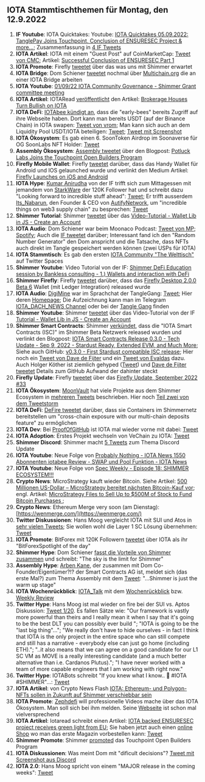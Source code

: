 ## IOTA Stammtischthemen für Montag, den 12.9.2022

1. **IF Youtube**: IOTA Quicktakes: Youtube: [IOTA Quicktakes 05.09.2022: TanglePay Joins Touchpoint, Conclusion of ENSURESEC Project & more...](https://www.youtube.com/watch?v=InEz8cMb18k); Zusammenfassung in [4 IF Tweets](https://twitter.com/iota/status/1566712865515798528?s=20&t=ZqJHDRHuFrCkFGpakvV-Ug)
2. **IOTA Artikel**: IOTA mit einem "Guest Post" auf CoinMarketCap: [Tweet von CMC](https://twitter.com/CoinMarketCap/status/1566705191172427777?s=20&t=T7tRXPKL2FrMqWsXTJjJPA); Artikel: [Successful Conclusion of ENSURESEC Part 1](https://coinmarketcap.com/community/articles/35380)
3. **IOTA Promote**: Firefly [tweetet](https://twitter.com/fireflywallet/status/1566823473435054084?s=20&t=BW75KA1Ey8Cw3UyNXLK8lg) über das was uns mit Shimmer erwartet
4. **IOTA Bridge**: Dom Schiener [tweetet](https://twitter.com/DomSchiener/status/1567085808653328385?s=20&t=GadandAhCC_0qZrTN6pLlg) nochmal über [Multichain.org](https://multichain.org/) die an einer IOTA Bridge arbeiten
5. **IOTA Youtube**: [01/09/22 IOTA Community Governance - Shimmer Grant committee meeting](https://www.youtube.com/watch?v=nFkWEkdSblU)
6. **IOTA Artikel**: IOTARead [veröffentlicht](https://twitter.com/iotaread/status/1567190395045519360?s=20&t=4mXDRwL3EiwFUWx9XVl__g) den Artikel: [Brokerage Houses Turn Bullish on IOTA](https://iotaread.com/119-brokerage-houses-turn-bullish-on-iota)
7. **IOTA DeFi**: [IOTAbee kündigt an](https://twitter.com/iotabee/status/1567439645176397824?s=20&t=dPDfDwJN6FyYu7l7SygK3A), dass die "early-bees" bereits Zugriff auf ihre Webseite haben. Dort kann man bereits USDT (auf der Binance Chain) in IOTA swapen: [Tweet von vrom](https://twitter.com/Vrom14286662/status/1567480704908279808?s=20&t=U5P8nDscMYqY5-azWd8wtg); Man kann sich auch an dem Liquidity Pool USDT/IOTA beteiligen: [Tweet](https://twitter.com/iotabee/status/1567461763037405184?s=20&t=U5P8nDscMYqY5-azWd8wtg); [Tweet mit Screenshot](https://twitter.com/AlvaroMuro4/status/1567475985284567040?s=20&t=ZWya_RIknDNT6LhelzaO2A)
8. **IOTA Ökosystem**: Es gab einen 6. SoonToken Airdrop im Soonaverse für OG SoonLabs NFT Holder: [Tweet](https://twitter.com/soon_labs/status/1567401967953256448)
9. **Assembly Ökosystem**: [Assembly tweetet](https://twitter.com/assembly_net/status/1567497931388747776?s=20&t=CJ1t3aUsNYyxoKGuP89FcQ) über den Blogpost: [Potluck Labs Joins the Touchpoint Open Builders Program](https://blog.assembly.sc/potluck-labs-joins-touchpoint/) 
10. **Firefly Mobile Wallet**: Firefly [tweetet](https://twitter.com/fireflywallet/status/1567500373941690368?s=20&t=oncsUXPsEl47ELVls5gAPw) darüber, dass das Handy Wallet für Android und IOS gelaunched wurde und verlinkt den Medium Artikel: [Firefly Launches on iOS and Android](https://medium.com/@fireflywallet/firefly-launches-on-ios-and-android-bd0b1858ae5f) 
11. **IOTA Hype**: [Kumar Anirudha](https://twitter.com/kranirudha) von der IF trifft sich zum Mittagessen mit jemandem von [StarkWare](https://twitter.com/StarkWareLtd) der 120K Follower hat und schreibt dazu "Looking forward to incredible stuff ahead": [Tweet](https://twitter.com/kranirudha/status/1567802287145484289?s=20&t=Az5rfoPBDFIwBSdEXNybDA); Er trifft ausserdem [Its_Nabarun](https://twitter.com/Its_Nabarun), den Founder & CEO von [AutifyNetwork](https://twitter.com/AutifyNetwork), um "incredible things on web3 supply chain" zu besprechen: [Tweet](https://twitter.com/kranirudha/status/1568514250565648384?s=20&t=arTV4eHATM8Q9fAXzT-imA)
12. **Shimmer Tutorial**: Shimmer [tweetet](https://twitter.com/shimmernet/status/1567815011807928323?s=20&t=LnnKYaVf04oDEZLNaJKaog) über das [Video-Tutorial - Wallet Lib in JS - Create an Account](https://www.youtube.com/watch?v=c00q66ePEwI)
13. **IOTA Audio**: Dom Schiener war beim Moonaco Podcast: [Tweet von MP](https://twitter.com/MoonacoPodcast/status/1567815555582726146?s=20&t=8DL-aG0qQHnxsjqayJbXgw); [Spotify](https://open.spotify.com/episode/7uwYGq1DVQGlgdu8eTauqI); Auch die [IF tweetet](https://twitter.com/iota/status/1568177399161831425?s=20&t=Az5rfoPBDFIwBSdEXNybDA) darüber; Interessant fand ich den "Random Number Generator" den Dom anspricht und die Tatsache, dass NFTs auch direkt im Tangle gespeichert werden können (zwei USPs für IOTA)
14. **IOTA Stammtisch**: Es gab den ersten [IOTA Community "The Welttisch"](https://twitter.com/i/spaces/1rmGPkLNzwYKN) auf Twitter Spaces
15. **Shimmer Youtube**: Video Tutorial von der IF: [Shimmer DeFi Education session by Bankless consulting - 1.) Wallets and interaction with DeFi](https://www.youtube.com/watch?v=wSOFHdOBFTc&feature=youtu.be)
16. **Shimmer Firefly**: Firefly [tweetet](https://twitter.com/fireflywallet/status/1568199239880130560?s=20&t=Az5rfoPBDFIwBSdEXNybDA) darüber, dass das [Firefly Desktop 2.0.0 Beta 6](https://github.com/iotaledger/firefly/releases/tag/desktop-2.0.0-beta-6) Wallet (mit Ledger Integration) released wurde 
17. **IOTA Audio**: [DigiMine](https://twitter.com/DigiMine_) war im Sprachchat der TangleGang: [Tweet](https://twitter.com/GangTangleTalk/status/1567882683421806601); Hier deren [Homepage](https://linktr.ee/Digimine); Die Aufzeichnung kann man im Telegram [IOTA_DACH_NEWS Channel](https://t.me/IOTA_DACH_NEWS) oder bei der [Tangle Gang](https://t.me/tangle_gang) finden
18. **Shimmer Youtube**: Shimmer [tweetet](https://twitter.com/shimmernet/status/1567815011807928323?s=20&t=6nm7NUJE12nPrJ14YUXOtg) über das Video-Tutorial von der IF [Tutorial - Wallet Lib in JS - Create an Account](https://www.youtube.com/watch?v=c00q66ePEwI)
19. **Shimmer Smart Contracts**: Shimmer [verkündet](https://twitter.com/shimmernet/status/1568242094841516034?s=20&t=Az5rfoPBDFIwBSdEXNybDA), dass die "IOTA Smart Contracts (ISC)" im Shimmer Beta Netzwerk released wurden und verlinkt den Blogpost: [IOTA Smart Contracts Release 0.3.0 - Tech Update - Sep 9, 2022 - Stardust Ready, Extended EVM, and Much More](https://blog.shimmer.network/iota-smart-contracts-release-030/); Siehe auch GitHub: [v0.3.0 - First Stardust compatible ISC release](https://github.com/iotaledger/wasp/releases/tag/v0.3.0); Hier noch ein [Tweet von Dave de Fijter](https://twitter.com/fijter/status/1568241838196199425?s=20&t=arTV4eHATM8Q9fAXzT-imA) und ein [Tweet von Evaldas](https://twitter.com/lunfardo314/status/1568276742175084544?s=20&t=arTV4eHATM8Q9fAXzT-imA) dazu. Auch Holger Köther ist ziemlich gehyped ([Tweet](https://twitter.com/HolgerKoether/status/1568286845720461315?s=20&t=T8ofGArekrVR2bnlvA1P7g)) und [Dave de Fijter tweetet](https://twitter.com/fijter/status/1568241838196199425?s=20&t=VMjhGRHrzK9A0rWFu4y1dw) Details zum GitHub Aufwand der dahinter steckt
20. **Firefly Update**: Firefly [tweetet](https://twitter.com/fireflywallet/status/1568252019667787783?s=20&t=Az5rfoPBDFIwBSdEXNybDA) über das [Firefly Update, September 2022 #33](https://github.com/iotaledger/engineering-updates/discussions/33)
21. **IOTA Ökosystem**: [MoonVault](https://twitter.com/Moon_Vault_News) hat viele Projekte aus dem Shimmer Ecosystem in [mehreren Tweets](https://twitter.com/Moon_Vault_News/status/1568495246853689344?s=20&t=arTV4eHATM8Q9fAXzT-imA) beschrieben. Hier noch [Teil zwei von dem Tweetstorm](https://twitter.com/Moon_Vault_News/status/1568848762633883648?s=20&t=T8ofGArekrVR2bnlvA1P7g)
22. **IOTA DeFi**: [DeFire tweetet](https://twitter.com/DeFIRE_org/status/1568328117411872768?s=20&t=arTV4eHATM8Q9fAXzT-imA) darüber, dass sie Containers im Shimmernetz bereitstellen um "cross-chain exposure with our multi-chain deposits feature" zu ermöglichen
23. **IOTA Dev**: Bei [ProofOfGitHub](https://twitter.com/ProofofGitHub) ist IOTA mal wieder vorne mit dabei: [Tweet](https://twitter.com/ProofofGitHub/status/1568268035517206529?s=20&t=arTV4eHATM8Q9fAXzT-imA)
24. **IOTA Adoption**: Erstes Projekt wechseln von VeChain zu IOTA: [Tweet](https://twitter.com/neumis4/status/1568137065195266050?s=20&t=arTV4eHATM8Q9fAXzT-imA)
25. **Shimmer Discord**: Shimmer macht [5 Tweets](https://twitter.com/shimmernet/status/1568521414218481664?s=20&t=arTV4eHATM8Q9fAXzT-imA) zum Thema Discord Update
26. **IOTA Youtube**: Neue Folge von [Probably Nothing - IOTA News 1550 Abonnenten iotabee Review - SWAP und Pool Funktion - IOTA News](https://www.youtube.com/watch?v=NKYOCuCg8sg)
27. **IOTA Youtube**: Neue Folge von [Spec Weekly - Episode 18: SHIMMER ECOSYSTEM!!!](https://www.youtube.com/watch?v=fsgmjBsuBOo)
28. **Crypto News**: MicroStrategy kauft wieder Bitcoin. Siehe Artikel: [500 Millionen US-Dollar – MicroStrategy bereitet nächsten Bitcoin-Kauf vor](https://www.blocktrainer.de/micostragy-bitcoin-500millionen/); engl. Artikel: [MicroStrategy Files to Sell Up to $500M of Stock to Fund Bitcoin Purchases
](https://www.coindesk.com/business/2022/09/09/microstrategy-files-for-stock-offering-of-up-to-500m-in-part-to-buy-additional-bitcoin/); 
28. **Crypto News**: Ethereum Merge very soon (am Dienstag): [https://wenmerge.com/](https://wenmerge.com/)
29. **Twitter Diskussionen**: Hans Moog vergleicht IOTA mit SUI und Atos in [sehr vielen Tweets](https://twitter.com/hus_qy/status/1568887458279919616?s=20&t=T8ofGArekrVR2bnlvA1P7g); Sie wollen wohl die Layer 1 SC Lösung übernehmen: [Tweet](https://twitter.com/hus_qy/status/1568887508741537792?s=20&t=O4LFBGXNg2WVrxur5Z18Iw)
30. **IOTA Promote**: BitForex mit 120K Followern [tweetet](https://twitter.com/bitforexcom/status/1568741861262385152?s=20&t=T8ofGArekrVR2bnlvA1P7g) über IOTA als ihr "BitForexSpotlight of the day"
31. **Shimmer Hype**: Dom Schiener [fasst die Vorteile von Shimmer zusammen](https://twitter.com/DomSchiener/status/1568568076890693632?s=20&t=T8ofGArekrVR2bnlvA1P7g) und schreibt: "The sky is the limit for Shimmer"
32. **Assembly Hype**: [Arben Kane](https://www.arbenkane.com/), der zusammen mit Dom Co-Founder/Eigentümer?!? der Smart Contracts AG ist, meldet sich (das erste Mal?) zum Thema Assembly mit dem [Tweet](https://twitter.com/Arben/status/1568647999030726658?s=20&t=T8ofGArekrVR2bnlvA1P7g): "...Shimmer is just the warm up stage"
33. **IOTA Wochenrückblick**: [IOTA_Talk](https://twitter.com/Iota_Talk_) mit dem [Wochenrückblick](https://www.iota-talk.com/index.php?article/218-wochenr%C3%BCckblick-vom-4-bis-10-september-2022/) bzw. [Weekly Review](https://www.iota-talk.com/index.php?article/219-week-in-review-from-4th-to-10nd-september-2022/)
34. **Twitter Hype**: Hans Moog ist mal wieder on fire bei der SUI vs. Aptos Diskussion: [Tweet 1/20](https://twitter.com/hus_qy/status/1569154646320599043?s=20&t=FAVt6Kg-QRTfPWejj2O7mw). Es fallen Sätze wie: "Our framework is vastly more powerful than theirs and I really mean it when I say that it's going to be the best DLT you can possibly ever build "; "IOTA is going to be the "last big thing"..."; "We really don't have to hide ourselves - in fact I think that IOTA is the only project in the entire space who can still compete and still has a narrative - everybody else can just go home (including ETH)."; "..it also means that we can agree on a good candidate for our L1 SC VM as MOVE is a really interesting candidate (and a much better alternative than i.e. Cardanos Plutus)."; "I have never worked with a team of more capable engineers that I am working with right now."
35. **Twitter Hype**: IOTABots schreibt "If you knew what I know.. 🚀 #IOTA #SHIMMER"...: [Tweet](https://twitter.com/iotabots/status/1569005858511626241?s=20&t=FAVt6Kg-QRTfPWejj2O7mw)
36. **IOTA Artikel**: von Crypto News Flash [IOTA: Ethereum- und Polygon-NFTs sollen in Zukunft auf Shimmer verschiebbar sein](https://www.crypto-news-flash.com/iota-nfts-from-ethereum-and-polygon-can-be-moved-to-shimmer-with-a-new-project/)
37. **IOTA Promote**: [Zephdefi](https://twitter.com/zephdefi) will professionelle Videos mache über das IOTA Ökosystem. Man soll sich bei ihm melden. Seine [Webseite](https://slance.co/) ist schon mal vielversprechend
38. **IOTA Artikel**: Iotaread schreibt einen Artikel: [IOTA backed ENSURESEC project receives green light from EU](https://iotaread.com/120-iota-backed-ensuresec-project-receives-green-light-from-eu); Sie haben jetzt auch einen [online Shop](https://store.vuapo.com/products/iotaread-magazine-nft-vanilla-1st-edition-september-2022) wo man das erste Magazin vorbestellen kann: [Tweet](https://twitter.com/iotaread/status/1568928560433307648?s=20&t=FAVt6Kg-QRTfPWejj2O7mw)
39. **Shimmer Promote**: Shimmer [promoted](https://twitter.com/shimmernet/status/1569219267190562821?s=20&t=FAVt6Kg-QRTfPWejj2O7mw) das Touchpoint Open Builders Program
40. **IOTA Diskussionen**: Was meint Dom mit "dificult decisions"? [Tweet mit Screenshot aus Discord](https://twitter.com/durerus/status/1569219169098268678?s=20&t=FAVt6Kg-QRTfPWejj2O7mw)
41. **IOTA 2.0**: Hans Moog spricht von einem "MAJOR release in the coming weeks": [Tweet](https://twitter.com/hus_qy/status/1569155969493467139?s=20&t=FAVt6Kg-QRTfPWejj2O7mw)









